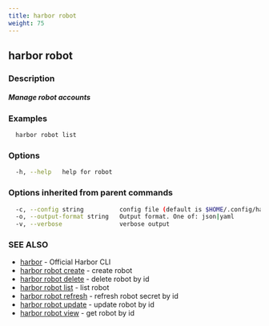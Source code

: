 ```yaml
---
title: harbor robot
weight: 75
---
```

## harbor robot

### Description

##### Manage robot accounts

### Examples

```sh
  harbor robot list
```

### Options

```sh
  -h, --help   help for robot
```

### Options inherited from parent commands

```sh
  -c, --config string          config file (default is $HOME/.config/harbor-cli/config.yaml)
  -o, --output-format string   Output format. One of: json|yaml
  -v, --verbose                verbose output
```

### SEE ALSO

* [harbor](harbor.md)	 - Official Harbor CLI
* [harbor robot create](harbor-robot-create.md)	 - create robot
* [harbor robot delete](harbor-robot-delete.md)	 - delete robot by id
* [harbor robot list](harbor-robot-list.md)	 - list robot
* [harbor robot refresh](harbor-robot-refresh.md)	 - refresh robot secret by id
* [harbor robot update](harbor-robot-update.md)	 - update robot by id
* [harbor robot view](harbor-robot-view.md)	 - get robot by id

